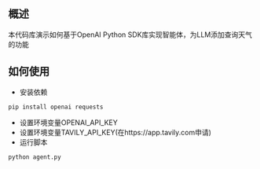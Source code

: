 ## 概述
本代码库演示如何基于OpenAI Python SDK库实现智能体，为LLM添加查询天气的功能

## 如何使用
- 安装依赖
```
pip install openai requests
```

- 设置环境变量OPENAI_API_KEY
- 设置环境变量TAVILY_API_KEY(在https://app.tavily.com申请)
- 运行脚本
```
python agent.py
```